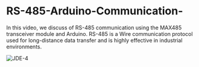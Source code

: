 # RS-485-Arduino-Communication-
In this video, we discuss of RS-485 communication using the MAX485 transceiver module and Arduino. RS-485 is a Wire communication protocol used for long-distance data transfer and is highly effective in industrial environments.

![JDE-4](https://github.com/user-attachments/assets/1dc20687-8091-45cd-b1cf-bce460d53c6b)
